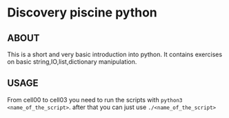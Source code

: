 # Discovery piscine python

## ABOUT
This is a short and very basic introduction into python. 
It contains exercises on basic string,IO,list,dictionary manipulation.

## USAGE
From cell00 to cell03 you need to run the scripts with `python3 <name_of_the_script>`.
after that you can just use `./<name_of_the_script>`
